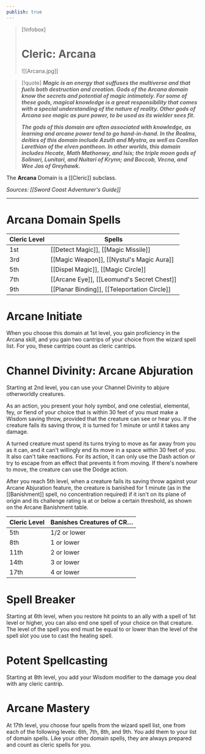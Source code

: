 ```yaml
---
publish: true
---
```

> [!infobox]
> # Cleric: Arcana
> ![[Arcana.jpg]]

> [!quote]
> **_Magic is an energy that suffuses the multiverse and that fuels both destruction and creation. Gods of the Arcana domain know the secrets and potential of magic intimately. For some of these gods, magical knowledge is a great responsibility that comes with a special understanding of the nature of reality. Other gods of Arcana see magic as pure power, to be used as its wielder sees fit._**
> 
> **_The gods of this domain are often associated with knowledge, as learning and arcane power tend to go hand-in-hand. In the Realms, deities of this domain include Azuth and Mystra, as well as Corellon Larethian of the elven pantheon. In other worlds, this domain includes Hecate, Math Mathonwy, and Isis; the triple moon gods of Solinari, Lunitari, and Nuitari of Krynn; and Boccob, Vecna, and Wee Jas of Greyhawk._**

The **Arcana** Domain is a [[Cleric]] subclass.

*Sources: [[Sword Coast Adventurer's Guide]]*
***
# Arcana Domain Spells
| Cleric Level | Spells                                       |
| ------------ | -------------------------------------------- |
| 1st          | [[Detect Magic]], [[Magic Missile]]          |
| 3rd          | [[Magic Weapon]], [[Nystul's Magic Aura]]    |
| 5th          | [[Dispel Magic]], [[Magic Circle]]           |
| 7th          | [[Arcane Eye]], [[Leomund's Secret Chest]]   |
| 9th          | [[Planar Binding]], [[Teleportation Circle]] |
# Arcane Initiate
When you choose this domain at 1st level, you gain proficiency in the Arcana skill, and you gain two cantrips of your choice from the wizard spell list. For you, these cantrips count as cleric cantrips.
# Channel Divinity: Arcane Abjuration
Starting at 2nd level, you can use your Channel Divinity to abjure otherworldly creatures.

As an action, you present your holy symbol, and one celestial, elemental, fey, or fiend of your choice that is within 30 feet of you must make a Wisdom saving throw, provided that the creature can see or hear you. If the creature fails its saving throw, it is turned for 1 minute or until it takes any damage.

A turned creature must spend its turns trying to move as far away from you as it can, and it can't willingly end its move in a space within 30 feet of you. It also can't take reactions. For its action, it can only use the Dash action or try to escape from an effect that prevents it from moving. If there's nowhere to move, the creature can use the Dodge action.

After you reach 5th level, when a creature fails its saving throw against your Arcane Abjuration feature, the creature is banished for 1 minute (as in the [[Banishment]] spell, no concentration required) if it isn't on its plane of origin and its challenge rating is at or below a certain threshold, as shown on the Arcane Banishment table.

| Cleric Level | Banishes Creatures of CR… |
| ------------ | ------------------------- |
| 5th          | 1/2 or lower              |
| 8th          | 1 or lower                |
| 11th         | 2 or lower                |
| 14th         | 3 or lower                |
| 17th         | 4 or lower                |
# Spell Breaker
Starting at 6th level, when you restore hit points to an ally with a spell of 1st level or higher, you can also end one spell of your choice on that creature. The level of the spell you end must be equal to or lower than the level of the spell slot you use to cast the healing spell.
# Potent Spellcasting
Starting at 8th level, you add your Wisdom modifier to the damage you deal with any cleric cantrip.
# Arcane Mastery
At 17th level, you choose four spells from the wizard spell list, one from each of the following levels: 6th, 7th, 8th, and 9th. You add them to your list of domain spells. Like your other domain spells, they are always prepared and count as cleric spells for you.